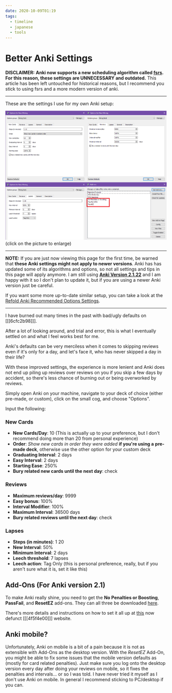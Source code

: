 ```yaml
---
date: 2020-10-09T01:19
tags:
  - timeline
  - japanese
  - tools
---
```


# Better Anki Settings

**DISCLAIMER:** **Anki now supports a new scheduling algorithm called
[fsrs](https://www.reddit.com/r/Anki/comments/1c29775/fsrs_is_one_of_the_most_accurate_spaced/?share_id=d13fqqdzSlqgHFhq0kJ7M).
For this reason, these settings are UNNECESSARY and outdated.** This article
has been left untouched for historical reasons, but I recommend you stick to
using fsrs and a more modern version of anki.

---

These are the settings I use for my own Anki setup:

[![Better Settings](./static/better_anki.png)](./static/better_anki.png)
(click on the picture to enlarge)

---

**NOTE:** If you are just now viewing this page for the first time, be warned
that **these Anki settings might not apply to newer versions**. Anki has has
updated some of its algorithms and options, so not all settings and tips in this
page will apply anymore. I am still using [**Anki Version 2.1.22**](https://github.com/ankitects/anki/releases/tag/2.1.22)
and I am happy with it so I don't plan to update it, but if you are using a
newer Anki version just be careful.

If you want some more up-to-date similar setup, you can take a look at the
[Refold Anki Recommended Options Settings](https://refold.la/roadmap/stage-1/a/anki-setup#Recommended-Options-Settings).

---

I have burned out many times in the past with bad/ugly defaults on [[[6cfc2b98]]].

After a lot of looking around, and trial and error, this is what I eventually
settled on and what I feel works best for me.

Anki's defaults can be very merciless when it comes to skipping reviews even if
it's only for a day, and let's face it, who has never skipped a day in their life?

With these improved settings, the experience is more lenient and Anki does not
end up piling up reviews over reviews on you if you skip a few days by accident,
so there's less chance of burning out or being overworked by reviews.

Simply open Anki on your machine, navigate to your deck of choice (either
pre-made, or custom), click on the small cog, and choose "Options".

Input the following:

### New Cards

 * **New Cards/Day**: 10 (This is actually up to your preference, but I don't
     recommend doing more than 20 from personal experience)
 * **Order**: *Show new cards in order they were added* **if you're using a**
   **pre-made deck**, otherwise use the other option for your custom deck
 * **Graduating Interval**: 2 days
 * **Easy Interval**: 2 days
 * **Starting Ease**: 250%
 * **Bury related new cards until the next day**: check

### Reviews

 * **Maximum reviews/day**: 9999
 * **Easy bonus**: 100%
 * **Interval Modifier**: 100%
 * **Maximum Interval**: 36500 days
 * **Bury related reviews until the next day**: check

### Lapses

 * **Steps (in minutes)**: 1 20
 * **New Interval**: 50%
 * **Minimum Interval**: 2 days
 * **Leech threshold**: 7 lapses
 * **Leech action**: Tag Only (this is personal preference, really, but if you
     aren't sure what it is, set it like this)

## Add-Ons (For Anki version 2.1)

To make Anki really shine, you need to get the **No Penalties or Boosting**,
**PassFail**, and **ResetEZ** add-ons. They can all three be downloaded
[here](https://www.mediafire.com/file/lzm3qli6bdh2ubw/Low-Key+Anki+2.1.zip).

There's more details and instructions on how to set it all up at [this](https://web.archive.org/web/20200414033301/https://massimmersionapproach.com/table-of-contents/anki/low-key-anki/low-key-anki-summary-and-installation/)
 now defunct [[[4f5f4e00]]] website.


## Anki mobile?

Unfortunately, Anki on mobile is a bit of a pain because it is not as extensible
with Add-Ons as the desktop version. With the *ResetEZ* Add-On, you might be
able to fix some issues that the mobile version defaults as (mostly for card
related penalties). Just make sure you log onto the desktop version every day
after doing your reviews on mobile, so it fixes the penalties and intervals...
or so I was told. I have never tried it myself as I don't use Anki on mobile.
In general I recommend sticking to PC/desktop if you can.

